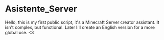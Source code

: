 # Asistente_Server
Hello, this is my first public script, it's a Minecraft Server creator assistant.
It isn't complex, but functional.
Later I'll create an English version for a more global use.
<3
